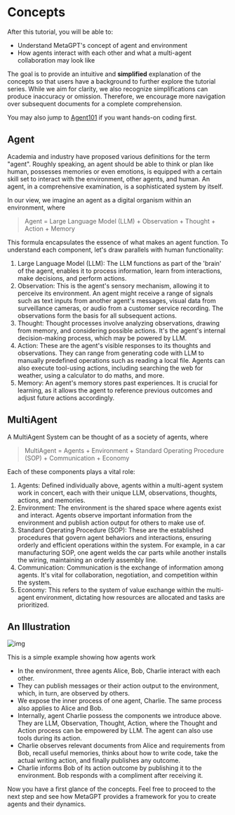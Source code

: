 # Concepts
After this tutorial, you will be able to:
- Understand MetaGPT's concept of agent and environment
- How agents interact with each other and what a multi-agent collaboration may look like

The goal is to provide an intuitive and <b>simplified</b> explanation of the concepts so that users have a background to further explore the tutorial series. While we aim for clarity, we also recognize simplifications can produce inaccuracy or omission. Therefore, we encourage more navigation over subsequent documents for a complete comprehension.

You may also jump to [Agent101](agent_101) if you want hands-on coding first.

## Agent
Academia and industry have proposed various definitions for the term "agent". Roughly speaking, an agent should be able to think or plan like human, possesses memories or even emotions, is equipped with a certain skill set to interact with the environment, other agents, and human. An agent, in a comprehensive examination, is a sophisticated system by itself.

In our view, we imagine an agent as a digital organism within an environment, where

> Agent = Large Language Model (LLM) + Observation + Thought + Action + Memory

This formula encapsulates the essence of what makes an agent function. To understand each component, let's draw parallels with human functionality:

1. Large Language Model (LLM): The LLM functions as part of the 'brain' of the agent, enables it to process information, learn from interactions, make decisions, and perform actions.
2. Observation: This is the agent's sensory mechanism, allowing it to perceive its environment. An agent might receive a range of signals such as text inputs from another agent's messages, visual data from surveillance cameras, or audio from a customer service recording. The observations form the basis for all subsequent actions.
3. Thought: Thought processes involve analyzing observations, drawing from memory, and considering possible actions. It's the agent's internal decision-making process, which may be powered by LLM.
4. Action: These are the agent's visible responses to its thoughts and observations. They can range from generating code with LLM to manually predefined operations such as reading a local file. Agents can also execute tool-using actions, including searching the web for weather, using a calculator to do maths, and more.
5. Memory: An agent's memory stores past experiences. It is crucial for learning, as it allows the agent to reference previous outcomes and adjust future actions accordingly.
## MultiAgent
A MultiAgent System can be thought of as a society of agents, where
> MultiAgent = Agents + Environment + Standard Operating Procedure (SOP) + Communication + Economy

Each of these components plays a vital role:
1. Agents: Defined individually above, agents within a multi-agent system work in concert, each with their unique LLM, observations, thoughts, actions, and memories.
2. Environment: The environment is the shared space where agents exist and interact. Agents observe important information from the environment and publish action output for others to make use of.
3. Standard Operating Procedure (SOP): These are the established procedures that govern agent behaviors and interactions, ensuring orderly and efficient operations within the system. For example, in a car manufacturing SOP, one agent welds the car parts while another installs the wiring, maintaining an orderly assembly line.
4. Communication: Communication is the exchange of information among agents. It's vital for collaboration, negotiation, and competition within the system.
5. Economy: This refers to the system of value exchange within the multi-agent environment, dictating how resources are allocated and tasks are prioritized.

## An Illustration
![img](/image/guide/tutorials/concepts_example.png)

This is a simple example showing how agents work
- In the environment, three agents Alice, Bob, Charlie interact with each other.
- They can publish messages or their action output to the environment, which, in turn, are observed by others.
- We expose the inner process of one agent, Charlie. The same process also applies to Alice and Bob.
- Internally, agent Charlie possess the components we introduce above. They are LLM, Observation, Thought, Action, where the Thought and Action process can be empowered by LLM. The agent can also use tools during its action.
- Charlie observes relevant documents from Alice and requirements from Bob, recall useful memories, thinks about how to write code, take the actual writing action, and finally publishes any outcome.
- Charlie informs Bob of its action outcome by publishing it to the environment. Bob responds with a compliment after receiving it.

Now you have a first glance of the concepts. Feel free to proceed to the next step and see how MetaGPT provides a framework for you to create agents and their dynamics.
